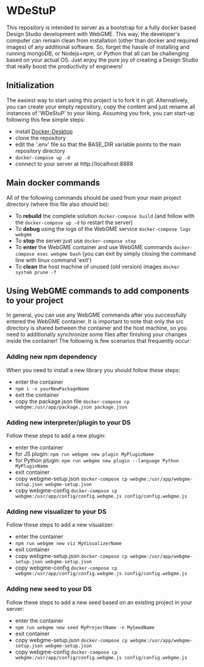 # WDeStuP
This repository is intended to server as a bootstrap for a fully docker based Design Studio development with WebGME.
This way, the developer's computer can remain clean from installation (other than docker and required images) of any additional software.
So, forget the hassle of installing and running mongoDB, or Nodejs+npm, or Python that all can be challenging based on your actual OS.
Just enjoy the pure joy of creating a Design Studio that really boost the productivity of engineers!

## Initialization
The easiest way to start using this project is to fork it in git. Alternatively, you can create your empty repository, copy the content and just rename all instances of 'WDeStuP' to your liking. Assuming you fork, you can start-up following this few simple steps:
- install [Docker-Desktop](https://www.docker.com/products/docker-desktop)
- clone the repository
- edit the '.env' file so that the BASE_DIR variable points to the main repository directory
- `docker-compose up -d`
- connect to your server at http://localhost:8888

## Main docker commands
All of the following commands should be used from your main project directory (where this file also should be):
- To **rebuild** the complete solution `docker-compose build` (and follow with the `docker-compose up -d` to restart the server)
- To **debug** using the logs of the WebGME service `docker-compose logs webgme`
- To **stop** the server just use `docker-compose stop`
- To **enter** the WebGME container and use WebGME commands `docker-compose exec webgme bash` (you can exit by simply closing the command line with linux command 'exit') 
- To **clean** the host machine of unused (old version) images `docker system prune -f`
## Using WebGME commands to add components to your project
In general, you can use any WebGME commands after you successfully entered the WebGME container. It is important to note that only the src directory is shared between the container and the host machine, so you need to additionally synchronize some files after finishing your changes inside the container! The following is few scenarios that frequently occur:
### Adding new npm dependency
When you need to install a new library you should follow these steps:
- enter the container
- `npm i -s yourNewPackageName`
- exit the container
- copy the package.json file `docker-compose cp webgme:/usr/app/package.json package.json`
### Adding new interpreter/plugin to your DS
Follow these steps to add a new plugin:
- enter the container
- for JS plugin: `npm run webgme new plugin MyPluginName`
- for Python plugin: `npm run webgme new plugin --language Python MyPluginName`
- exit container
- copy webgme-setup.json `docker-compose cp webgme:/usr/app/webgme-setup.json webgme-setup.json`
- copy webgme-config `docker-compose cp webgme:/usr/app/config/config.webgme.js config/config.webgme.js`
### Adding new visualizer to your DS
Follow these steps to add a new visualizer:
- enter the container
- `npm run webgme new viz MyVisualizerName`
- exit container
- copy webgme-setup.json `docker-compose cp webgme:/usr/app/webgme-setup.json webgme-setup.json`
- copy webgme-config `docker-compose cp webgme:/usr/app/config/config.webgme.js config/config.webgme.js`
### Adding new seed to your DS
Follow these steps to add a new seed based on an existing project in your server:
- enter the container
- `npm run webgme new seed MyProjectName -n MySeedName`
- exit container
- copy webgme-setup.json `docker-compose cp webgme:/usr/app/webgme-setup.json webgme-setup.json`
- copy webgme-config `docker-compose cp webgme:/usr/app/config/config.webgme.js config/config.webgme.js`